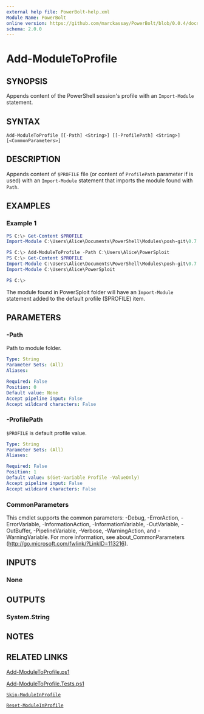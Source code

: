 ```yaml
---
external help file: PowerBolt-help.xml
Module Name: PowerBolt
online version: https://github.com/marckassay/PowerBolt/blob/0.0.4/docs/Add-ModuleToProfile.md
schema: 2.0.0
---
```


# Add-ModuleToProfile

## SYNOPSIS
Appends content of the PowerShell session's profile with an `Import-Module` statement.

## SYNTAX

```
Add-ModuleToProfile [[-Path] <String>] [[-ProfilePath] <String>] [<CommonParameters>]
```

## DESCRIPTION
Appends content of `$PROFILE` file (or content of  `ProfilePath` parameter if is used) with an `Import-Module` statement that imports the module found with `Path`.

## EXAMPLES

### Example 1
```powershell
PS C:\> Get-Content $PROFILE
Import-Module C:\Users\Alice\Documents\PowerShell\Modules\posh-git\0.7.1\posh-git.psd1

PS C:\> Add-ModuleToProfile -Path C:\Users\Alice\PowerSploit
PS C:\> Get-Content $PROFILE
Import-Module C:\Users\Alice\Documents\PowerShell\Modules\posh-git\0.7.1\posh-git.psd1
Import-Module C:\Users\Alice\PowerSploit

PS C:\>
```

The module found in PowerSploit folder will have an `Import-Module` statement added to the default profile ($PROFILE) item.

## PARAMETERS

### -Path
Path to module folder.

```yaml
Type: String
Parameter Sets: (All)
Aliases:

Required: False
Position: 0
Default value: None
Accept pipeline input: False
Accept wildcard characters: False
```

### -ProfilePath
`$PROFILE` is default profile value.

```yaml
Type: String
Parameter Sets: (All)
Aliases:

Required: False
Position: 1
Default value: $(Get-Variable Profile -ValueOnly)
Accept pipeline input: False
Accept wildcard characters: False
```

### CommonParameters
This cmdlet supports the common parameters: -Debug, -ErrorAction, -ErrorVariable, -InformationAction, -InformationVariable, -OutVariable, -OutBuffer, -PipelineVariable, -Verbose, -WarningAction, and -WarningVariable. For more information, see about_CommonParameters (http://go.microsoft.com/fwlink/?LinkID=113216).

## INPUTS

### None

## OUTPUTS

### System.String

## NOTES

## RELATED LINKS

[Add-ModuleToProfile.ps1](https://github.com/marckassay/PowerBolt/blob/0.0.4/src/profile/Add-ModuleToProfile.ps1)

[Add-ModuleToProfile.Tests.ps1](https://github.com/marckassay/PowerBolt/blob/0.0.4/test/profile/Add-ModuleToProfile.Tests.ps1)

[`Skip-ModuleInProfile`](https://github.com/marckassay/PowerBolt/blob/0.0.4/docs/Skip-ModuleInProfile.md)

[`Reset-ModuleInProfile`](https://github.com/marckassay/PowerBolt/blob/0.0.4/docs/Reset-ModuleInProfile.md)
